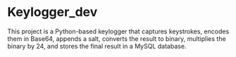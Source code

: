 # Keylogger_dev
This project is a Python-based keylogger that captures keystrokes, encodes them in Base64, appends a salt, converts the result to binary, multiplies the binary by 24, and stores the final result in a MySQL database.
